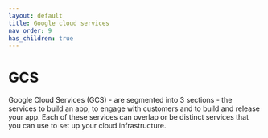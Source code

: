 ```yaml
---
layout: default
title: Google cloud services
nav_order: 9
has_children: true
---
```


# GCS

Google Cloud Services (GCS) - are segmented into 3 sections - the services to build an app, to engage with customers and to build and release your app. Each of these services can overlap or be distinct services that you can use to set up your cloud infrastructure.